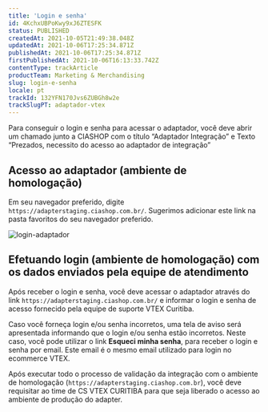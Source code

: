 ```yaml
---
title: 'Login e senha'
id: 4KchxUBPoKwy9xJ6ZTESFK
status: PUBLISHED
createdAt: 2021-10-05T21:49:38.048Z
updatedAt: 2021-10-06T17:25:34.871Z
publishedAt: 2021-10-06T17:25:34.871Z
firstPublishedAt: 2021-10-06T16:13:33.742Z
contentType: trackArticle
productTeam: Marketing & Merchandising
slug: login-e-senha
locale: pt
trackId: 132YFN170Jvs6ZUBGh8w2e
trackSlugPT: adaptador-vtex
---
```


Para conseguir o login e senha para acessar o adaptador, você deve abrir um chamado junto a CIASHOP com o título “Adaptador Integração” e Texto “Prezados, necessito do acesso ao adaptador de integração”

## Acesso ao adaptador (ambiente de homologação)

Em seu navegador preferido, digite `https://adapterstaging.ciashop.com.br/`. Sugerimos adicionar este link na pasta favoritos do seu navegador preferido.

![login-adaptador](//images.ctfassets.net/alneenqid6w5/4toFGLYSg26MGGWMf3kHDc/4fbb56d3ebf3f7dca51ea3aa9bd623c0/login-adaptador.png)

## Efetuando login (ambiente de homologação) com os dados enviados pela equipe de atendimento

Após receber o login e senha, você deve acessar o adaptador através do link `https://adapterstaging.ciashop.com.br/` e informar o login e senha de acesso fornecido pela equipe de suporte VTEX Curitiba.

Caso você forneça login e/ou senha incorretos, uma tela de aviso será apresentada informando que o login e/ou senha estão incorretos. Neste caso, você pode utilizar o link **Esqueci minha senha**, para receber o login e senha por email. Este email é o mesmo email utilizado para login no ecommerce VTEX.

Após executar todo o processo de validação da integração com o ambiente de homologação (`https://adapterstaging.ciashop.com.br`), você deve requisitar ao time de CS VTEX CURITIBA para que seja liberado o acesso ao ambiente de produção do adapter.
